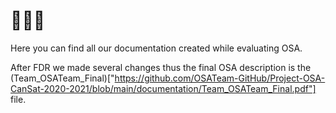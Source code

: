   # 📄📄📄
   Here you can find all our documentation created while evaluating OSA.
   
   After FDR we made several changes thus the final OSA description is the (Team_OSATeam_Final)["https://github.com/OSATeam-GitHub/Project-OSA-CanSat-2020-2021/blob/main/documentation/Team_OSATeam_Final.pdf"] file.
